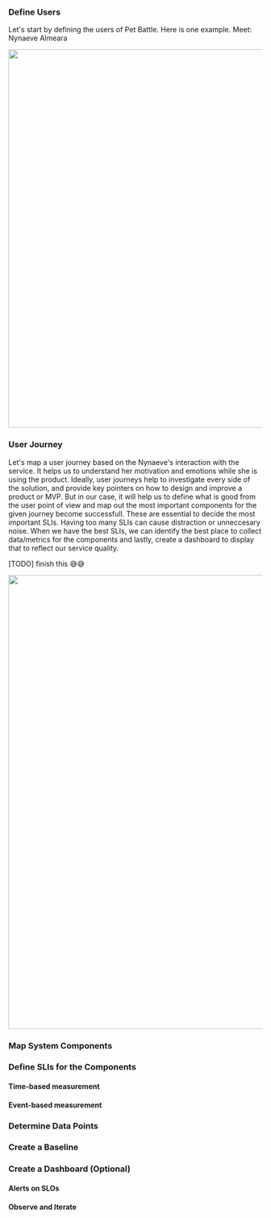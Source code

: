 ### Define Users
Let's start by defining the users of Pet Battle. Here is one example. Meet: Nynaeve Almeara

<img src="3-return-of-the-monitoring/images/user-1.jpg" width="750">

### User Journey

Let's map a user journey based on the Nynaeve's interaction with the service. It helps us to understand her motivation and emotions while she is using the product. Ideally, user journeys help to investigate every side of the solution, and provide key pointers on how to design and improve a product or MVP. But in our case, it will help us to define what is good from the user point of view and map out the most important components for the given journey become successfull. These are essential to decide the most important SLIs. Having too many SLIs can cause distraction or unneccesary noise. When we have the best SLIs, we can identify the best place to collect data/metrics for the components and lastly, create a dashboard to display that to reflect our service quality.

[TODO] finish this 😅😅

<img src="3-return-of-the-monitoring/images/user-journey-map-1.jpg" width="900">

### Map System Components


### Define SLIs for the Components

#### Time-based measurement

#### Event-based measurement

### Determine Data Points


### Create a Baseline



### Create a Dashboard (Optional)

#### Alerts on SLOs


#### Observe and Iterate